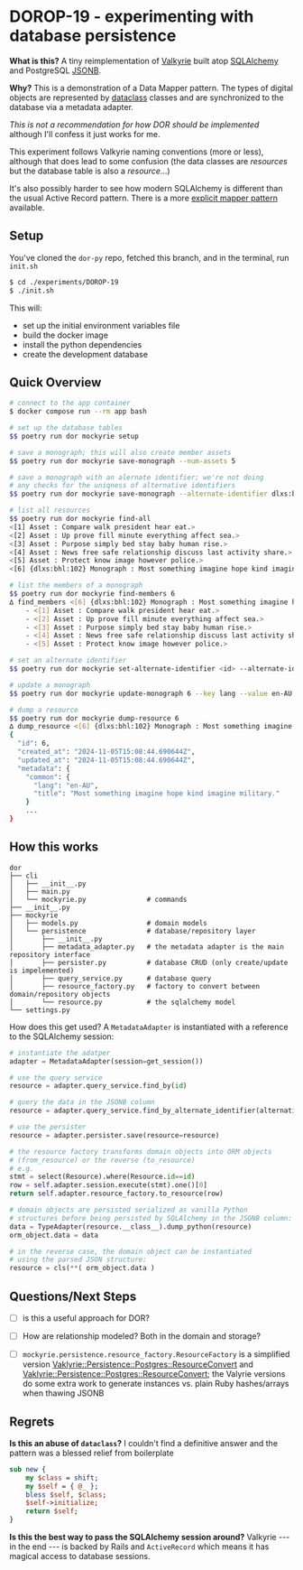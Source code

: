# DOROP-19 - experimenting with database persistence

**What is this?** A tiny reimplementation of [Valkyrie](https://github.com/samvera/valkyrie/wiki/Dive-into-Valkyrie) built atop [SQLAlchemy](https://www.sqlalchemy.org/) and PostgreSQL [JSONB](https://www.postgresql.org/docs/current/datatype-json.html).

**Why?** This is a demonstration of a Data Mapper pattern. The types of digital objects are represented by [dataclass](https://docs.python.org/3/library/dataclasses.html) classes and are synchronized to the database via a metadata adapter.

*This is not a recommendation for how DOR should be implemented* although I'll confess it just works for me.

This experiment follows Valkyrie naming conventions (more or less), although that does lead to some confusion (the data classes are *resources* but the database table is also a *resource*...)

It's also possibly harder to see how modern SQLAlchemy is different than the usual Active Record pattern. There is a more [explicit mapper pattern](https://docs.sqlalchemy.org/en/13/orm/mapping_styles.html#classical-mappings) available.

## Setup

You've cloned the `dor-py` repo, fetched this branch, and in the terminal, run `init.sh`

```sh
$ cd ./experiments/DOROP-19
$ ./init.sh
```

This will:

* set up the initial environment variables file
* build the docker image
* install the python dependencies
* create the development database

## Quick Overview

```sh
# connect to the app container
$ docker compose run --rm app bash

# set up the database tables
$$ poetry run dor mockyrie setup

# save a monograph; this will also create member assets
$$ poetry run dor mockyrie save-monograph --num-assets 5

# save a monograph with an alernate identifier; we're not doing 
# any checks for the uniqness of alternative identifiers
$$ poetry run dor mockyrie save-monograph --alternate-identifier dlxs:bhl:101 --num-assets 5

# list all resources
$$ poetry run dor mockyrie find-all
<[1] Asset : Compare walk president hear eat.>
<[2] Asset : Up prove fill minute everything affect sea.>
<[3] Asset : Purpose simply bed stay baby human rise.>
<[4] Asset : News free safe relationship discuss last activity share.>
<[5] Asset : Protect know image however police.>
<[6] {dlxs:bhl:102} Monograph : Most something imagine hope kind imagine military.>

# list the members of a monograph
$$ poetry run dor mockyrie find-members 6
∆ find_members <[6] {dlxs:bhl:102} Monograph : Most something imagine hope kind imagine military.>
	- <[1] Asset : Compare walk president hear eat.>
	- <[2] Asset : Up prove fill minute everything affect sea.>
	- <[3] Asset : Purpose simply bed stay baby human rise.>
	- <[4] Asset : News free safe relationship discuss last activity share.>
	- <[5] Asset : Protect know image however police.>

# set an alternate identifier
$$ poetry run dor mockyrie set-alternate-identifier <id> --alternate-identifier <alt-id>

# update a monograph
$$ poetry run dor mockyrie update-monograph 6 --key lang --value en-AU

# dump a resource
$$ poetry run dor mockyrie dump-resource 6
∆ dump_resource <[6] {dlxs:bhl:102} Monograph : Most something imagine hope kind imagine military.>
{
  "id": 6,
  "created_at": "2024-11-05T15:08:44.690644Z",
  "updated_at": "2024-11-05T15:08:44.690644Z",
  "metadata": {
    "common": {
      "lang": "en-AU",
      "title": "Most something imagine hope kind imagine military."
    }
    ...
}
```

## How this works

```
dor
├── cli
│   ├── __init__.py
│   ├── main.py
│   └── mockyrie.py               # commands
├── __init__.py
├── mockyrie
│   ├── models.py                 # domain models
│   └── persistence               # database/repository layer
│       ├── __init__.py
│       ├── metadata_adapter.py   # the metadata adapter is the main repository interface
│       ├── persister.py          # database CRUD (only create/update is impelemented)
│       ├── query_service.py      # database query
│       ├── resource_factory.py   # factory to convert between domain/repository objects
│       └── resource.py           # the sqlalchemy model
└── settings.py
```

How does this get used? A `MetadataAdapter` is instantiated with a reference to the SQLAlchemy session:

```python
# instantiate the adatper
adapter = MetadataAdapter(session=get_session())

# use the query service
resource = adapter.query_service.find_by(id)

# query the data in the JSONB column
resource = adapter.query_service.find_by_alternate_identifier(alternative_id)

# use the persister
resource = adapter.persister.save(resource=resource)

# the resource factory transforms domain objects into ORM objects 
# (from_resource) or the reverse (to_resource)
# e.g.
stmt = select(Resource).where(Resource.id==id)
row = self.adapter.session.execute(stmt).one()[0]
return self.adapter.resource_factory.to_resource(row)

# domain objects are persisted serialized as vanilla Python
# structures before being persisted by SQLAlchemy in the JSONB column:
data = TypeAdapter(resource.__class__).dump_python(resource)
orm_object.data = data

# in the reverse case, the domain object can be instantiated 
# using the parsed JSON structure:
resource = cls(**( orm_object.data )
```

## Questions/Next Steps

- [ ] is this a useful approach for DOR?

- [ ] How are relationship modeled? Both in the domain and storage?
  
- [ ] `mockyrie.persistence.resource_factory.ResourceFactory` is a simplified version [Vaklyrie::Persistence::Postgres::ResourceConvert](https://github.com/samvera/valkyrie/blob/v2.0.0/lib/valkyrie/persistence/postgres/resource_factory.rb) and [Vaklyrie::Persistence::Postgres::ResourceConvert](https://github.com/samvera/valkyrie/blob/v2.0.0/lib/valkyrie/persistence/postgres/resource_converter.rb); the Valyrie versions do some extra work to generate instances vs. plain Ruby hashes/arrays when thawing JSONB 

## Regrets

**Is this an abuse of `dataclass`?** I couldn't find a definitive answer and the pattern was a blessed relief from boilerplate

```perl
sub new {
    my $class = shift;
    my $self = { @_ };
    bless $self, $class;
    $self->initialize;
    return $self;
}
```

**Is this the best way to pass the SQLAlchemy session around?** Valkyrie --- in the end --- is backed by Rails and `ActiveRecord` which means it has magical access to database sessions.